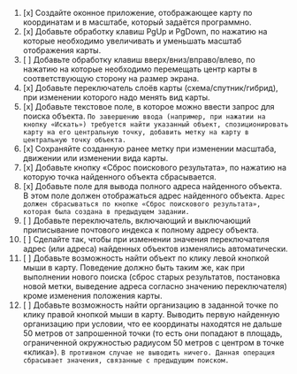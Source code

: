 1. [x] Создайте оконное приложение, отображающее карту по координатам и в масштабе, который задаётся программно.
2. [x] Добавьте обработку клавиш PgUp и PgDown, по нажатию на которые необходимо увеличивать и уменьшать масштаб отображения карты.
3. [ ] Добавьте обработку клавиш вверх/вниз/вправо/влево, по нажатию на которые необходимо перемещать центр карты в соответствующую сторону на размер экрана.
4. [x] Добавьте переключатель слоёв карты (схема/спутник/гибрид), при изменении которого надо менять вид карты.
5. [x] Добавьте текстовое поле, в которое можно ввести запрос для поиска объекта. ```По завершению ввода (например, при нажатии на кнопку «Искать») требуется найти указанный объект, спозиционировать карту на его центральную точку, добавить метку на карту в центральную точку объекта.```
6. [x] Сохраняйте созданную ранее метку при изменении масштаба, движении или изменении вида карты.
7. [x] Добавьте кнопку «Сброс поискового результата», по нажатию на которую точка найденного объекта сбрасывается.
8. [x] Добавьте поле для вывода полного адреса найденного объекта. В этом поле должен отображаться адрес найденного объекта. ```Адрес должен сбрасываться по кнопке «Сброс поискового результата», которая была создана в предыдущем задании.```
9. [ ] Добавьте переключатель, включающий и выключающий приписывание почтового индекса к полному адресу объекта.
10. [ ] Сделайте так, чтобы при изменении значения переключателя адрес (или адреса) найденных объектов изменялись автоматически.
11. [ ] Добавьте возможность найти объект по клику левой кнопкой мыши в карту. Поведение должно быть таким же, как при выполнении нового поиска (сброс старых результатов, постановка новой метки, выведение адреса согласно значению переключателя) кроме изменения положения карты.
12. [ ] Добавьте возможность найти организацию в заданной точке по клику правой кнопкой мыши в карту. Выводить первую найденную организацию при условии, что ее координаты находятся не дальше 50 метров от запрошенной точки (то есть они попадают в площадь, ограниченной окружностью радиусом 50 метров с центром в точке «клика»). ```В противном случае не выводить ничего. Данная операция сбрасывает значения, связанные с предыдущим поиском.```
